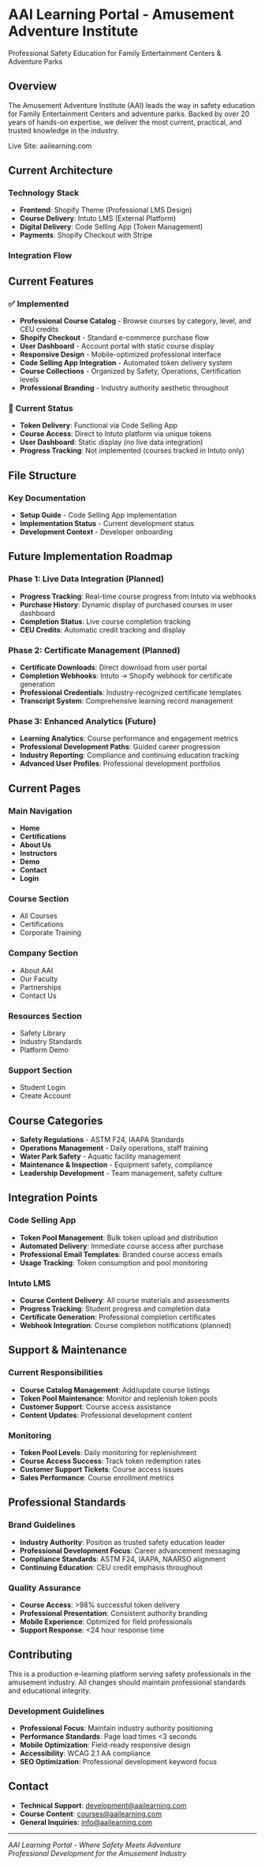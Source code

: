 # AAI Learning Portal - Amusement Adventure Institute
Professional Safety Education for Family Entertainment Centers & Adventure Parks

## Overview
The Amusement Adventure Institute (AAI) leads the way in safety education for Family Entertainment Centers and adventure parks. Backed by over 20 years of hands-on expertise, we deliver the most current, practical, and trusted knowledge in the industry.

Live Site: aailearning.com

## Current Architecture

### Technology Stack
- **Frontend**: Shopify Theme (Professional LMS Design)
- **Course Delivery**: Intuto LMS (External Platform)
- **Digital Delivery**: Code Selling App (Token Management)
- **Payments**: Shopify Checkout with Stripe

### Integration Flow

## Current Features

### ✅ Implemented
- **Professional Course Catalog** - Browse courses by category, level, and CEU credits
- **Shopify Checkout** - Standard e-commerce purchase flow
- **User Dashboard** - Account portal with static course display
- **Responsive Design** - Mobile-optimized professional interface
- **Code Selling App Integration** - Automated token delivery system
- **Course Collections** - Organized by Safety, Operations, Certification levels
- **Professional Branding** - Industry authority aesthetic throughout

### 🔄 Current Status
- **Token Delivery**: Functional via Code Selling App
- **Course Access**: Direct to Intuto platform via unique tokens
- **User Dashboard**: Static display (no live data integration)
- **Progress Tracking**: Not implemented (courses tracked in Intuto only)

## File Structure

### Key Documentation
- **Setup Guide** - Code Selling App implementation
- **Implementation Status** - Current development status
- **Development Context** - Developer onboarding

## Future Implementation Roadmap

### Phase 1: Live Data Integration (Planned)
- **Progress Tracking**: Real-time course progress from Intuto via webhooks
- **Purchase History**: Dynamic display of purchased courses in user dashboard
- **Completion Status**: Live course completion tracking
- **CEU Credits**: Automatic credit tracking and display

### Phase 2: Certificate Management (Planned)
- **Certificate Downloads**: Direct download from user portal
- **Completion Webhooks**: Intuto → Shopify webhook for certificate generation
- **Professional Credentials**: Industry-recognized certificate templates
- **Transcript System**: Comprehensive learning record management

### Phase 3: Enhanced Analytics (Future)
- **Learning Analytics**: Course performance and engagement metrics
- **Professional Development Paths**: Guided career progression
- **Industry Reporting**: Compliance and continuing education tracking
- **Advanced User Profiles**: Professional development portfolios



## Current Pages

### Main Navigation
- **Home**
- **Certifications**
- **About Us**
- **Instructors**
- **Demo**
- **Contact**
- **Login**

### Course Section
- All Courses
- Certifications
- Corporate Training

### Company Section
- About AAI
- Our Faculty
- Partnerships
- Contact Us

### Resources Section
- Safety Library
- Industry Standards
- Platform Demo

### Support Section
- Student Login
- Create Account

## Course Categories
- **Safety Regulations** - ASTM F24, IAAPA Standards
- **Operations Management** - Daily operations, staff training
- **Water Park Safety** - Aquatic facility management
- **Maintenance & Inspection** - Equipment safety, compliance
- **Leadership Development** - Team management, safety culture

## Integration Points

### Code Selling App
- **Token Pool Management**: Bulk token upload and distribution
- **Automated Delivery**: Immediate course access after purchase
- **Professional Email Templates**: Branded course access emails
- **Usage Tracking**: Token consumption and pool monitoring

### Intuto LMS
- **Course Content Delivery**: All course materials and assessments
- **Progress Tracking**: Student progress and completion data
- **Certificate Generation**: Professional completion certificates
- **Webhook Integration**: Course completion notifications (planned)

## Support & Maintenance

### Current Responsibilities
- **Course Catalog Management**: Add/update course listings
- **Token Pool Maintenance**: Monitor and replenish token pools
- **Customer Support**: Course access assistance
- **Content Updates**: Professional development content

### Monitoring
- **Token Pool Levels**: Daily monitoring for replenishment
- **Course Access Success**: Track token redemption rates
- **Customer Support Tickets**: Course access issues
- **Sales Performance**: Course enrollment metrics

## Professional Standards

### Brand Guidelines
- **Industry Authority**: Position as trusted safety education leader
- **Professional Development Focus**: Career advancement messaging
- **Compliance Standards**: ASTM F24, IAAPA, NAARSO alignment
- **Continuing Education**: CEU credit emphasis throughout

### Quality Assurance
- **Course Access**: >98% successful token delivery
- **Professional Presentation**: Consistent authority branding
- **Mobile Experience**: Optimized for field professionals
- **Support Response**: <24 hour response time

## Contributing
This is a production e-learning platform serving safety professionals in the amusement industry. All changes should maintain professional standards and educational integrity.

### Development Guidelines
- **Professional Focus**: Maintain industry authority positioning
- **Performance Standards**: Page load times <3 seconds
- **Mobile Optimization**: Field-ready responsive design
- **Accessibility**: WCAG 2.1 AA compliance
- **SEO Optimization**: Professional development keyword focus

## Contact
- **Technical Support**: development@aailearning.com
- **Course Content**: courses@aailearning.com
- **General Inquiries**: info@aailearning.com

---
*AAI Learning Portal - Where Safety Meets Adventure*  
*Professional Development for the Amusement Industry*
